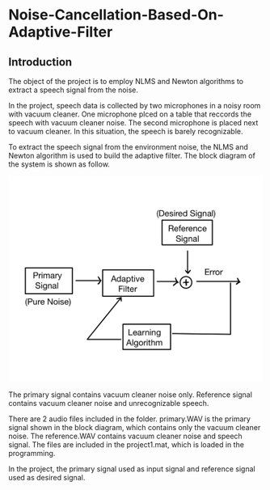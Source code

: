 # Noise-Cancellation-Based-On-Adaptive-Filter

## Introduction
The object of the project is to employ NLMS and Newton algorithms to extract a speech signal from the noise.

In the project, speech data is collected by two microphones in a noisy room with vacuum cleaner. One microphone plced on a table that reccords the speech with vacuum cleaner noise. The second microphone is placed next to vacuum cleaner. In this situation, the speech is barely recognizable.

To extract the speech signal from the environment noise, the NLMS and Newton algorithm is used to build the adaptive filter. The block diagram of the system is shown as follow.

![avatar](System_block.jpg)

The primary signal contains vacuum cleaner noise only. Reference signal contains vacuum cleaner noise and unrecognizable speech.

There are 2 audio files included in the folder. primary.WAV is the primary signal shown in the block diagram, which contains only the vacuum cleaner noise. The reference.WAV contains vacuum cleaner noise and speech signal. The files are included in the project1.mat, which is loaded in the programming.

In the project, the primary signal used as input signal and reference signal used as desired signal.

